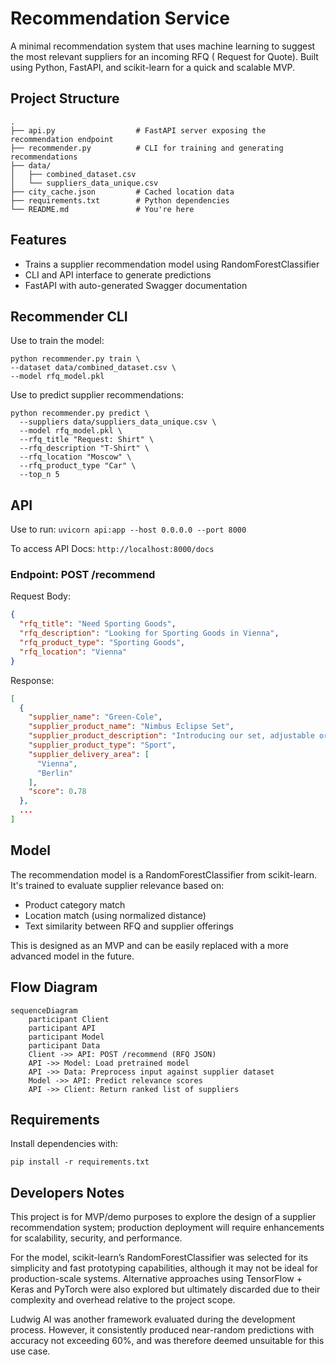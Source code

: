 # Recommendation Service

A minimal recommendation system that uses machine learning to suggest the most relevant suppliers for an incoming RFQ (
Request for Quote). Built using Python, FastAPI, and scikit-learn for a quick and scalable MVP.

## Project Structure

```shell
.
├── api.py                  # FastAPI server exposing the recommendation endpoint
├── recommender.py          # CLI for training and generating recommendations
├── data/
│   ├── combined_dataset.csv
│   └── suppliers_data_unique.csv
├── city_cache.json         # Cached location data
├── requirements.txt        # Python dependencies
└── README.md               # You're here
```

## Features

- Trains a supplier recommendation model using RandomForestClassifier
- CLI and API interface to generate predictions
- FastAPI with auto-generated Swagger documentation

## Recommender CLI

Use to train the model:

```shell
python recommender.py train \             
--dataset data/combined_dataset.csv \       
--model rfq_model.pkl
```

Use to predict supplier recommendations:

```shell
python recommender.py predict \           
  --suppliers data/suppliers_data_unique.csv \
  --model rfq_model.pkl \
  --rfq_title "Request: Shirt" \
  --rfq_description "T-Shirt" \
  --rfq_location "Moscow" \
  --rfq_product_type "Car" \
  --top_n 5
```

## API

Use to run: `uvicorn api:app --host 0.0.0.0 --port 8000`

To access API Docs: `http://localhost:8000/docs`

### Endpoint: POST /recommend

Request Body:

```json
{
  "rfq_title": "Need Sporting Goods",
  "rfq_description": "Looking for Sporting Goods in Vienna",
  "rfq_product_type": "Sporting Goods",
  "rfq_location": "Vienna"
}
```

Response:

```json
[
  {
    "supplier_name": "Green-Cole",
    "supplier_product_name": "Nimbus Eclipse Set",
    "supplier_product_description": "Introducing our set, adjustable or fixed-weight dumbbells for strength training...",
    "supplier_product_type": "Sport",
    "supplier_delivery_area": [
      "Vienna",
      "Berlin"
    ],
    "score": 0.78
  },
  ...
]
```

## Model

The recommendation model is a RandomForestClassifier from scikit-learn. It's trained to evaluate supplier relevance
based on:

- Product category match
- Location match (using normalized distance)
- Text similarity between RFQ and supplier offerings

This is designed as an MVP and can be easily replaced with a more advanced model in the future.

## Flow Diagram

```mermaid
sequenceDiagram
    participant Client
    participant API
    participant Model
    participant Data
    Client ->> API: POST /recommend (RFQ JSON)
    API ->> Model: Load pretrained model
    API ->> Data: Preprocess input against supplier dataset
    Model ->> API: Predict relevance scores
    API ->> Client: Return ranked list of suppliers
```

## Requirements

Install dependencies with:

```shell
pip install -r requirements.txt
```

## Developers Notes

This project is for MVP/demo purposes to explore the design of a supplier recommendation system; production deployment
will require enhancements for scalability, security, and performance.

For the model, scikit-learn’s RandomForestClassifier was selected for its simplicity and fast prototyping capabilities,
although it may not be ideal for production-scale systems. Alternative approaches using TensorFlow + Keras and PyTorch
were also explored but ultimately discarded due to their complexity and overhead relative to the project scope.

Ludwig AI was another framework evaluated during the development process. However, it consistently produced near-random
predictions with accuracy not exceeding 60%, and was therefore deemed unsuitable for this use case.
